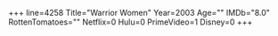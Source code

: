 +++
line=4258
Title="Warrior Women"
Year=2003
Age=""
IMDb="8.0"
RottenTomatoes=""
Netflix=0
Hulu=0
PrimeVideo=1
Disney=0
+++

